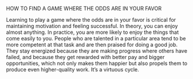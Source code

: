HOW TO FIND A GAME WHERE THE ODDS ARE IN YOUR FAVOR

Learning to play a game where the odds are in your favor is critical for
maintaining motivation and feeling successful. In theory, you can
enjoy almost anything. In practice, you are more likely to enjoy the
things that come easily to you. People who are talented in a particular
area tend to be more competent at that task and are then praised for
doing a good job. They stay energized because they are making
progress where others have failed, and because they get rewarded with
better pay and bigger opportunities, which not only makes them
happier but also propels them to produce even higher-quality work.
It’s a virtuous cycle.